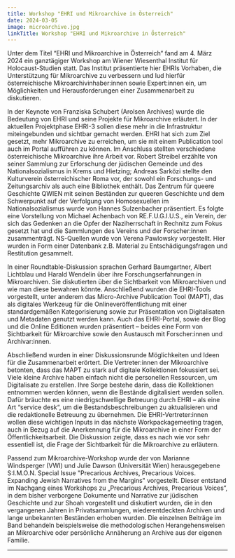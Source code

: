 ```yaml
---
title: Workshop "EHRI und Mikroarchive in Österreich"
date: 2024-03-05
image: microarchive.jpg
linkTitle: Workshop "EHRI und Mikroarchive in Österreich"
---
```


Unter dem Titel “EHRI und Mikroarchive in Österreich“ fand am 4. März 2024 ein ganztägiger Workshop am Wiener Wiesenthal Institut für Holocaust-Studien statt. Das Institut präsentierte hier EHRIs Vorhaben, die Unterstützung für Mikroarchive zu verbessern und lud hierfür österreichische Mikroarchivinhaber:innen sowie Expert:innen ein, um Möglichkeiten und Herausforderungen einer Zusammenarbeit zu diskutieren.

In der Keynote von Franziska Schubert (Arolsen Archives) wurde die Bedeutung von EHRI und seine Projekte für Mikroarchive erläutert. In der aktuellen Projektphase EHRI-3 sollen diese mehr in die Infrastruktur miteingebunden und sichtbar gemacht werden. EHRI hat sich zum Ziel gesetzt, mehr Mikroarchive zu erreichen, um sie mit einem Publication tool auch im Portal aufführen zu können. Im Anschluss stellten verschiedene österreichische Mikroarchive ihre Arbeit vor. Robert Streibel erzählte von seiner Sammlung zur Erforschung der jüdischen Gemeinde und des Nationalsozialismus in Krems und Hietzing; Andreas Sarközi stellte den Kulturverein österreichischer Roma vor, der sowohl ein Forschungs- und Zeitungsarchiv als auch eine Bibliothek enthält. Das Zentrum für queere Geschichte QWIEN mit seinen Beständen zur queeren Geschichte und dem Schwerpunkt auf der Verfolgung von Homosexuellen im Nationalsozialismus wurde von Hannes Sulzenbacher präsentiert. Es folgte eine Vorstellung von Michael Achenbach von RE.F.U.G.I.U.S., ein Verein, der sich das Gedenken an die Opfer der Naziherrschaft in Rechnitz zum Fokus gesetzt hat und die Sammlungen des Vereins und der Forscher:innen zusammenträgt. NS-Quellen wurde von Verena Pawlowsky vorgestellt. Hier wurden in Form einer Datenbank z.B. Material zu Entschädigungsfragen und Restitution gesammelt.
 
In einer Roundtable-Diskussion sprachen Gerhard Baumgartner, Albert Lichtblau und Harald Wendelin über ihre Forschungserfahrungen in Mikroarchiven. Sie diskutierten über die Sichtbarkeit von Mikroarchiven und wie man diese bewahren könnte. Anschließend wurden die EHRI-Tools vorgestellt, unter anderem das Micro-Archive Publication Tool (MAPT), das als digitales Werkzeug für die Onlineveröffentlichung mit einer standardgemäßen Kategorisierung sowie zur Präsentation von Digitalisaten und Metadaten genutzt werden kann. Auch das EHRI-Portal, sowie der Blog und die Online Editionen wurden präsentiert – beides eine Form von Sichtbarkeit für Mikroarchive sowie den Austausch mit Forscher:innen und Archivar:innen.

Abschließend wurden in einer Diskussionsrunde Möglichkeiten und Ideen für die Zusammenarbeit erörtert. Die Vertreter:innen der Mikroarchive betonten, dass das MAPT zu stark auf digitale Kollektionen fokussiert sei. Viele kleine Archive haben einfach nicht die personellen Ressourcen, um Digitalisate zu erstellen. Ihre Sorge bestehe darin, dass die Kollektionen entnommen werden können, wenn die Bestände digitalisiert werden sollen. Dafür bräuchte es eine niedrigschwellige Betreuung durch EHRI – als eine Art “service desk“, um die Bestandsbeschreibungen zu aktualisieren und die redaktionelle Betreuung zu übernehmen. Die EHRI-Vertreter:innen wollen diese wichtigen Inputs in das nächste Workpackagemeeting tragen, auch in Bezug auf die Anerkennung für die Mikroarchive in einer Form der Öffentlichkeitsarbeit. Die Diskussion zeigte, dass es nach wie vor sehr essentiell ist, die Frage der Sichtbarkeit für die Mikroarchive zu erläutern. 

Passend zum Mikroarchive-Workshop wurde der von Marianne Windsperger (VWI) und Julie Dawson (Universität Wien) herausgegebene S:I.M.O.N. Special Issue "Precarious Archives, Precarious Voices. Expanding Jewish Narratives from the Margins" vorgestellt. Dieser entstand im Nachgang eines Workshops zu „Precarious Archives, Precarious Voices“, in dem bisher verborgene Dokumente und Narrative zur jüdischen Geschichte und zur Shoah vorgestellt und diskutiert wurden, die in den vergangenen Jahren in Privatsammlungen, wiederentdeckten Archiven und lange unbekannten Beständen erhoben wurden. Die einzelnen Beiträge im Band behandeln beispielsweise die methodologischen Herangehensweisen an Mikroarchive oder persönliche Annäherung an Archive aus der eigenen Familie. 

---
